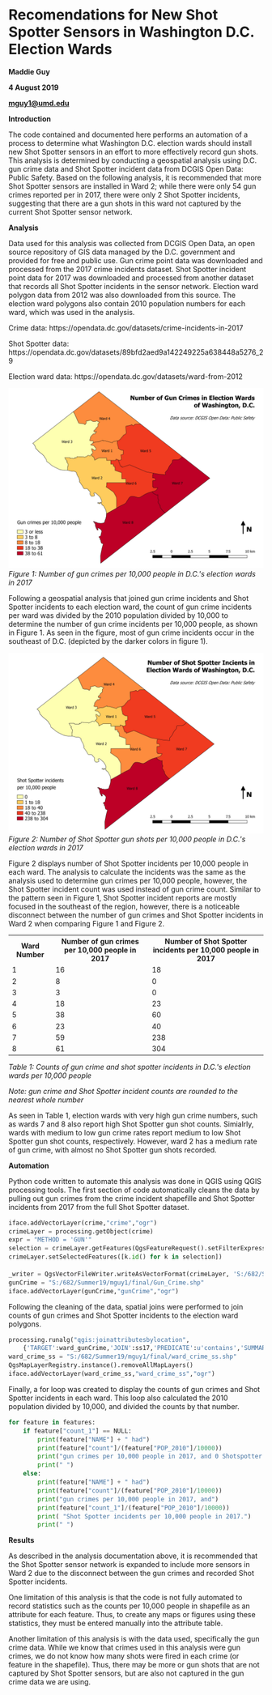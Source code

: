# Recomendations for New Shot Spotter Sensors in Washington D.C. Election Wards

<b>Maddie Guy</b>

<b>4 August 2019</b>

<b>mguy1@umd.edu</b>

<b>Introduction</b>

<p>The code contained and documented here performs an automation of a process to determine what Washington D.C. election wards should install new Shot Spotter sensors in an effort to more effectively record gun shots. This analysis is determined by conducting a geospatial analysis using D.C. gun crime data and Shot Spotter incident data from DCGIS Open Data: Public Safety. Based on the following analysis, it is recommended that more Shot Spotter sensors are installed in Ward 2; while there were only 54 gun crimes reported per in 2017, there were only 2 Shot Spotter incidents, suggesting that there are a gun shots in this ward not captured by the current Shot Spotter sensor network.</p>

<b>Analysis</b>

<p>Data used for this analysis was collected from DCGIS Open Data, an open source repository of GIS data managed by the D.C. government and provided for free and public use. Gun crime point data was downloaded and processed from the 2017 crime incidents dataset. Shot Spotter incident point data for 2017 was downloaded and processed from another dataset that records all Shot Spotter incidents in the sensor network. Election ward polygon data from 2012 was also downloaded from this source. The election ward polygons also contain 2010 population numbers for each ward, which was used in the analysis.</p>

<p>Crime data: https://opendata.dc.gov/datasets/crime-incidents-in-2017</p>

<p>Shot Spotter data: https://opendata.dc.gov/datasets/89bfd2aed9a142249225a638448a5276_29</p>

<p>Election ward data: https://opendata.dc.gov/datasets/ward-from-2012</p>

![crime_per](crime_per.jpeg)
<i>Figure 1: Number of gun crimes per 10,000 people in D.C.'s election wards in 2017</i>

<p>Following a geospatial analysis that joined gun crime incidents and Shot Spotter incidents to each election ward, the count of gun crime incidents per ward was divided by the 2010 population divided by 10,000 to determine the number of gun crime incidents per 10,000 people, as shown in Figure 1. As seen in the figure, most of gun crime incidents occur in the southeast of D.C. (depicted by the darker colors in figure 1).</p>

![ss_per](ss_per.jpeg)
<i>Figure 2: Number of Shot Spotter gun shots per 10,000 people in D.C.'s election wards in 2017</i>
<p>Figure 2 displays number of Shot Spotter incidents per 10,000 people in each ward. The analysis to calculate the incidents was the same as the analysis used to determine gun crimes per 10,000 people, however, the Shot Spotter incident count was used instead of gun crime count. Similar to the pattern seen in Figure 1, Shot Spotter incident reports are mostly focused in the southeast of the region, however, there is a noticeable disconnect between the number of gun crimes and Shot Spotter incidents in Ward 2 when comparing Figure 1 and Figure 2.</p>

<table>
  <tr>
    <th>Ward Number</th>
    <th>Number of gun crimes per 10,000 people in 2017</th> 
    <th>Number of Shot Spotter incidents per 10,000 people in 2017</th>
  </tr>
  <tr>
    <td>1</td>
    <td>16</td> 
    <td>18</td>
  </tr>
  <tr>
    <td>2</td>
    <td>8</td> 
    <td>0</td>
  </tr>
  <tr>
    <td>3</td>
    <td>3</td> 
    <td>0</td>
  </tr>
  <tr>
    <td>4</td>
    <td>18</td> 
    <td>23</td>
  </tr>
  <tr>
    <td>5</td>
    <td>38</td> 
    <td>60</td>
  </tr>
  <tr>
    <td>6</td>
    <td>23</td> 
    <td>40</td>
  </tr>
  <tr>
    <td>7</td>
    <td>59</td> 
    <td>238</td>
  </tr>
  <tr>
    <td>8</td>
    <td>61</td> 
    <td>304</td>
  </tr>
</table>
<i>Table 1: Counts of gun crime and shot spotter incidents in D.C.'s election wards per 10,000 people</i>

<i>Note: gun crime and Shot Spotter incident counts are rounded to the nearest whole number</i>

<p>As seen in Table 1, election wards with very high gun crime numbers, such as wards 7 and 8 also report high Shot Spotter gun shot counts. Simialrly, wards with medium to low gun crime rates report medium to low Shot Spotter gun shot counts, respectively. However, ward 2 has a medium rate of gun crime, with almost no Shot Spotter gun shots recorded.</p>

<b>Automation</b>

<p>Python code written to automate this analysis was done in QGIS using QGIS processing tools. The first section of code automatically cleans the data by pulling out gun crimes from the crime incident shapefille and Shot Spotter incidents from 2017 from the full Shot Spotter dataset.</p>
  
```py
iface.addVectorLayer(crime,"crime","ogr")
crimeLayer = processing.getObject(crime)
expr = "METHOD = 'GUN'"
selection = crimeLayer.getFeatures(QgsFeatureRequest().setFilterExpression(expr))
crimeLayer.setSelectedFeatures([k.id() for k in selection]) 

_writer = QgsVectorFileWriter.writeAsVectorFormat(crimeLayer, 'S:/682/Summer19/mguy1/final/Gun_Crime.shp', "utf-8", None, "ESRI Shapefile", onlySelected=True)
gunCrime = "S:/682/Summer19/mguy1/final/Gun_Crime.shp"
iface.addVectorLayer(gunCrime,"gunCrime","ogr")
```

<p>Following the cleaning of the data, spatial joins were performed to join counts of gun crimes and Shot Spotter incidents to the election ward polygons.</p>

```py
processing.runalg("qgis:joinattributesbylocation",
    {'TARGET':ward_gunCrime,'JOIN':ss17,'PREDICATE':u'contains','SUMMARY':1,'KEEP':1,'OUTPUT':"S:/682/Summer19/mguy1/final/ward_crime_ss.shp"})
ward_crime_ss = "S:/682/Summer19/mguy1/final/ward_crime_ss.shp" 
QgsMapLayerRegistry.instance().removeAllMapLayers()
iface.addVectorLayer(ward_crime_ss,"ward_crime_ss","ogr")
```

<p>Finally, a for loop was created to display the counts of gun crimes and Shot Spotter incidents in each ward. This loop also calculated the 2010 population divided by 10,000, and divided the counts by that number.</p>

```py
for feature in features:
    if feature["count_1"] == NULL:
        print(feature["NAME"] + " had")
        print(feature["count"]/(feature["POP_2010"]/10000))
        print("gun crimes per 10,000 people in 2017, and 0 Shotspotter incidents in 2017.")
        print(" ")
    else:
        print(feature["NAME"] + " had")
        print(feature["count"]/(feature["POP_2010"]/10000))
        print("gun crimes per 10,000 people in 2017, and")
        print(feature["count_1"]/(feature["POP_2010"]/10000))
        print( "Shot Spotter incidents per 10,000 people in 2017.")
        print(" ")
```

<b>Results</b>

<p>As described in the analysis documentation above, it is recommended that the Shot Spotter sensor network is expanded to include more sensors in Ward 2 due to the disconnect between the gun crimes and recorded Shot Spotter incidents.</p>

<p>One limitation of this analysis is that the code is not fully automated to record statistics such as the counts per 10,000 people in shapefile as an attribute for each feature. Thus, to create any maps or figures using these statistics, they must be entered manually into the attribute table.</p>

<p>Another limitation of this analysis is with the data used, specifically the gun crime data. While we know that crimes used in this analysis were gun crimes, we do not know how many shots were fired in each crime (or feature in the shapefile). Thus, there may be more or gun shots that are not captured by Shot Spotter sensors, but are also not captured in the gun crime data we are using.</p>

